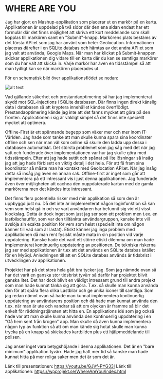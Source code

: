 # WHERE ARE YOU


Jag har gjort en Mashup-applikation som placerar ut en markör på en karta.
Applikationen är uppdelad på två sidor där den ena sidan endast har ett formulär där det finns möjlighet att skriva ett kort meddelande
som skall kopplas till markören samt en "Submit"-knapp.
Markörens plats bestäms av det första API:et som jag har använt som heter Geolocation.
Informationen placeras därefter i en SQLite databas och hämtas av det andra API:et som jag valt att använda, Google Maps.
När man har klickat på Submit-knappen skickar applikationen dig vidare till en karta där du kan se samtliga markörer som du
har valt att skicka in.
Varje markör har även en tidsstämpel så att man tydligt kan se när markören placerades ut.

För en schematisk bild över applikationsflödet se nedan:

![alt text](http://wpprojekt.se/schematics.png "Schematics")

Vad gällande säkerhet och prestandaoptimering så har jag implementerat skydd mot SQL-injections i SQLite databasen.
Där finns ingen direkt känslig data i databasen så att kryptera innehållet kändes överflödigt.
Prestandaoptimering kände jag inte att det fanns mycket att göra på den fronten.
Applikationen i sig är väldigt simpel så det finns inte speciellt mycket att optimera. 

Offline-First är ett spännande begepp som växer mer och mer inom IT-Världen.
Jag hade som tanke att man skulle kunna spara sina koordinater offline och sen när man väl kom online så skulle den ladda upp
dessa i databasen automatiskt.
Det största problemet som jag såg med det när jag satt och funderade över implementationen var hur jag skulle göra med tidsstämpeln.
Efter att jag hade suttit och spånat på lite lösningar så insåg jag att jag hade förbisett en viktig detalj i det hela.
För att få fram sina koordinator så måste man ha kontakt med Geolocation API:et. När jag insåg detta så insåg jag även en annan sak.
Offline-first är inget som går att implementera på ett intressant vis i just denna applikationen.
Jag funderade även över möjligheten att cachea den ouppdaterade kartan med de gamla markörerna men det kändes inte intressant.


Det finns flera potentiella risker med min applikation så som den är uppbyggd just nu.
Då det inte är implementerat någon loginfunktion så kan vem som helst gå in och se vart användaren har befunnit sig
vid ett visst klockslag.
Detta är dock inget som just jag ser som ett problem men t.ex. en lastbilschaufför, som var den tilltänkta användargruppen,
kanske inte vill avslöja sin exakta position för vem som helst (speciellt inte om någon känner till vad som är lastat).
Etiskt känner jag inga problem med applikationen då man rent fysiskt måste mata in sin position vid varje uppdatering.
Kanske hade det varit ett större etiskt dilemma om man hade implementerat kontinuerlig uppdatering av positionen.
De tekniska riskerna jag ser med applikationen är t.ex att det används en SQLite databas istället för en MySql.
Anledningen till att en SQLite databas används är tidsbrist i utvecklingen av applikationen. 

Projektet har på det stora hela gått bra tycker jag.
Som jag nämnde ovan så har det varit en ganska stor tidsbrist tyvärr så därför har projektet blivit ganska litet.
Det har dock blivit en väldigt intressant grund till andra projekt som man hade kunnat tänka sig att göra.
T.ex. så skulle man kunna använda den för att spåra flera olika Lastbilar och ge unika iconer till samtliga.
Som jag redan nämnt ovan så hade man kunnat implementera kontinuerlig uppdatering av användarens position och då hade man
kunnat använda den t.ex. när man är ute och vandrar så att om olyckan är framme så blir det enkelt för räddningstjänsten att hitta en.
En applikations idé som jag också hade var att man skulle kunna använda den kontinuerlig uppdatering i en "Gå hem sent från krogen" app.
Man skulle då även kunna implementera någon typ av funktion så att om man kände sig hotat skulle man kunna trycka på en knapp
så skickades kartbilden plus ett hjälpmeddelande till polisen. 

Jag anser inget vara betygshöjande i denna applikationen. Det är en "bare minimum" applikation tyvärr.
Hade jag haft mer tid så kanske man hade kunnat hitta på mer roliga saker men det är som det är. 

Länk till presentationen: https://youtu.be/GJVf-PYG33I
Länk till applikationen: https://wpprojekt.se/WhereAreYou/Index.html
